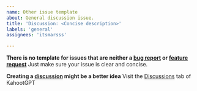 ```yaml
---
name: Other issue template
about: General discussion issue.
title: 'Discussion: <Concise description>'
labels: 'general'
assignees: 'itsmarsss'

---
```


**There is no template for issues that are neither a [bug report](https://github.com/itsmarsss/KahootGPT/blob/main/.github/ISSUE_TEMPLATE/bug_report.md) or [feature request](https://github.com/itsmarsss/KahootGPT/blob/main/.github/ISSUE_TEMPLATE/feature_request.md)** Just make sure your issue is clear and concise.

**Creating a [discussion](https://github.com/itsmarsss/KahootGPT/discussions) might be a better idea** Visit the [Discussions](https://github.com/itsmarsss/KahootGPT/discussions) tab of KahootGPT
